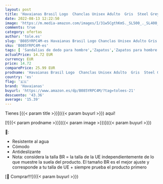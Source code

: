 ```yaml
---
layout: post
title: 'Havaianas Brasil Logo  Chanclas Unisex Adulto  Gris  Steel Grey 850   33/34 EU'
date: 2022-08-13 12:22:50
image: 'https://m.media-amazon.com/images/I/31w5CgthKmS._SL500_._SL400_.jpg'
comments: true
category: ofertas
author: 'tole.es'
slug: 'B085YRPC4M-es Havaianas Brasil Logo Chanclas Unisex Adulto Gris Steel...'
sku: 'B085YRPC4M-es'
tags: [ 'Sandalias de dedo para hombre','Zapatos','Zapatos para hombre','Zapatos y complementos','chanclas','havaianas','🇪🇸', ]
actualPrice: 14.72 EUR
currency: EUR
price: 14.72
comparePrice: 25.99 EUR
prodname: 'Havaianas Brasil Logo  Chanclas Unisex Adulto  Gris  Steel Grey 850   33/34 EU'
country: 'es'
flag: '🇪🇸'
brand: 'Havaianas'
buyurl: 'https://www.amazon.es/dp/B085YRPC4M/?tag=tolees-21'
descuento: '43.36'
average: '15.39'
---
```


Tienes [{{< param title >}}]({{< param buyurl >}}) aqui!

[![{{< param prodname >}}]({{< param image >}})]({{< param buyurl >}})

🔎:

- Resistente al agua
- Cómodo
- Antideslizante
- Nota: considera la talla BR = la talla de la UE independientemente de lo que muestre la suela del producto. El tamaño BR es el mejor ajuste y corresponde a tu talla de UE + siempre prueba el producto primero

[🛒 Comprar!!!]({{< param buyurl >}})
